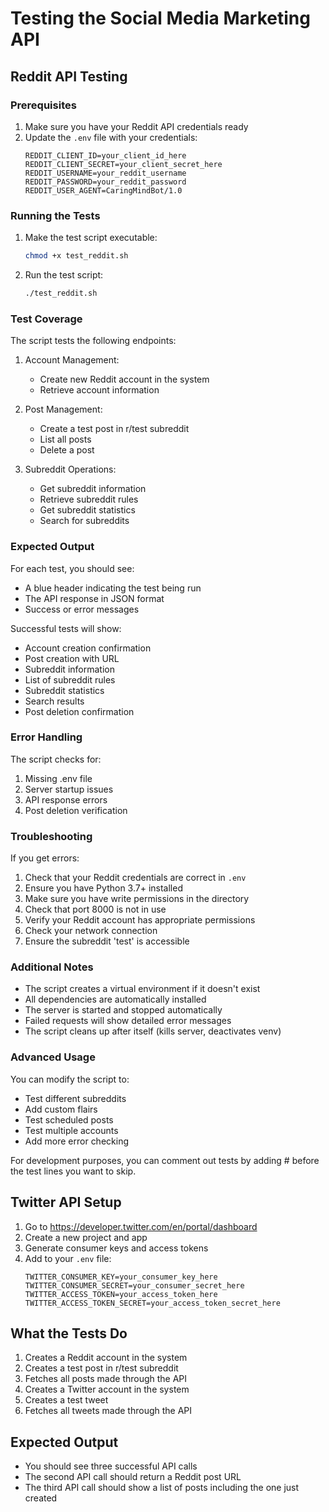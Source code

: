 # Testing the Social Media Marketing API

## Reddit API Testing

### Prerequisites
1. Make sure you have your Reddit API credentials ready
2. Update the `.env` file with your credentials:
   ```env
   REDDIT_CLIENT_ID=your_client_id_here
   REDDIT_CLIENT_SECRET=your_client_secret_here
   REDDIT_USERNAME=your_reddit_username
   REDDIT_PASSWORD=your_reddit_password
   REDDIT_USER_AGENT=CaringMindBot/1.0
   ```

### Running the Tests
1. Make the test script executable:
   ```bash
   chmod +x test_reddit.sh
   ```

2. Run the test script:
   ```bash
   ./test_reddit.sh
   ```

### Test Coverage
The script tests the following endpoints:

1. Account Management:
   - Create new Reddit account in the system
   - Retrieve account information

2. Post Management:
   - Create a test post in r/test subreddit
   - List all posts
   - Delete a post

3. Subreddit Operations:
   - Get subreddit information
   - Retrieve subreddit rules
   - Get subreddit statistics
   - Search for subreddits

### Expected Output
For each test, you should see:
- A blue header indicating the test being run
- The API response in JSON format
- Success or error messages

Successful tests will show:
- Account creation confirmation
- Post creation with URL
- Subreddit information
- List of subreddit rules
- Subreddit statistics
- Search results
- Post deletion confirmation

### Error Handling
The script checks for:
1. Missing .env file
2. Server startup issues
3. API response errors
4. Post deletion verification

### Troubleshooting
If you get errors:
1. Check that your Reddit credentials are correct in `.env`
2. Ensure you have Python 3.7+ installed
3. Make sure you have write permissions in the directory
4. Check that port 8000 is not in use
5. Verify your Reddit account has appropriate permissions
6. Check your network connection
7. Ensure the subreddit 'test' is accessible

### Additional Notes
- The script creates a virtual environment if it doesn't exist
- All dependencies are automatically installed
- The server is started and stopped automatically
- Failed requests will show detailed error messages
- The script cleans up after itself (kills server, deactivates venv)

### Advanced Usage
You can modify the script to:
- Test different subreddits
- Add custom flairs
- Test scheduled posts
- Test multiple accounts
- Add more error checking

For development purposes, you can comment out tests by adding # before the test lines you want to skip.

## Twitter API Setup
1. Go to https://developer.twitter.com/en/portal/dashboard
2. Create a new project and app
3. Generate consumer keys and access tokens
4. Add to your `.env` file:
   ```env
   TWITTER_CONSUMER_KEY=your_consumer_key_here
   TWITTER_CONSUMER_SECRET=your_consumer_secret_here
   TWITTER_ACCESS_TOKEN=your_access_token_here
   TWITTER_ACCESS_TOKEN_SECRET=your_access_token_secret_here
   ```

## What the Tests Do
1. Creates a Reddit account in the system
2. Creates a test post in r/test subreddit
3. Fetches all posts made through the API
4. Creates a Twitter account in the system
5. Creates a test tweet
6. Fetches all tweets made through the API

## Expected Output
- You should see three successful API calls
- The second API call should return a Reddit post URL
- The third API call should show a list of posts including the one just created
